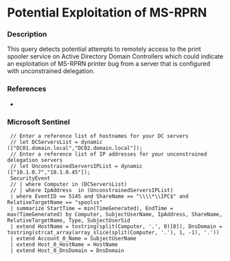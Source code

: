 # Potential Exploitation of MS-RPRN
### Description
This query detects potential attempts to remotely access to the print spooler service on Active Directory Domain Controllers which could indicate an exploitation of MS-RPRN printer bug from a server that is configured with unconstrained delegation.
### References
-
### Microsoft Sentinel
```kusto
 // Enter a reference list of hostnames for your DC servers
 // let DCServersList = dynamic (["DC01.domain.local","DC02.domain.local"]);
 // Enter a reference list of IP addresses for your unconstrained delegation servers
 // let UnconstrainedServersIPList = dynamic (["10.1.0.7","10.1.0.45"]);
 SecurityEvent
 // | where Computer in (DCServersList)
 // | where IpAddress  in (UnconstrainedServersIPList)
 | where EventID == 5145 and ShareName == "\\\\*\\IPC$" and RelativeTargetName == "spoolss"
 | summarize StartTime = min(TimeGenerated), EndTime = max(TimeGenerated) by Computer, SubjectUserName, IpAddress, ShareName, RelativeTargetName, Type, SubjectUserSid
 | extend HostName = tostring(split(Computer, '.', 0)[0]), DnsDomain = tostring(strcat_array(array_slice(split(Computer, '.'), 1, -1), '.'))
 | extend Account_0_Name = SubjectUserName
 | extend Host_0_HostName = HostName
 | extend Host_0_DnsDomain = DnsDomain
```

